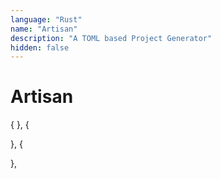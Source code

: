 ```yaml
---
language: "Rust"
name: "Artisan"
description: "A TOML based Project Generator"
hidden: false
---
```


# Artisan

  {
  },
  {

  },
  {

  },
